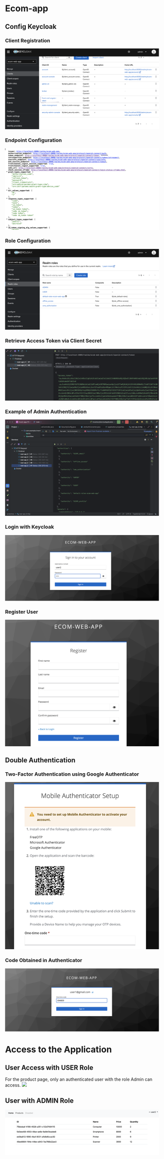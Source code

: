 # Ecom-app

## Config Keycloak

### Client Registration
<img src="Pics/clientenregistrer.png">

### Endpoint Configuration
<img src="Pics/endpoint.png">

### Role Configuration
<img src="Pics/ROLE.png">

### Retrieve Access Token via Client Secret
<img src="Pics/accestoken.png">

### Example of Admin Authentication
<img src="Pics/auth.png">

### Login with Keycloak
<img src="Pics/loginuser.png">

### Register User
<img src="Pics/register.png">

## Double Authentication

### Two-Factor Authentication using Google Authenticator
<img src="Pics/qr.png">

### Code Obtained in Authenticator
<img src="Pics/codelogin.png">

# Access to the Application

## User Access with USER Role
For the product page, only an authenticated user with the role Admin can access.
<img src="Pics/user1roleuser.png">

## User with ADMIN Role
<img src="Pics/user2prod.png">
